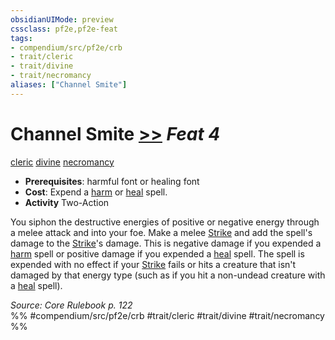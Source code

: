 ```yaml
---
obsidianUIMode: preview
cssclass: pf2e,pf2e-feat
tags:
- compendium/src/pf2e/crb
- trait/cleric
- trait/divine
- trait/necromancy
aliases: ["Channel Smite"]
---
```

# Channel Smite  [>>](/rules/core-rulebook/chapter-9-playing-the-game.md#Actions "Two-Action") *Feat 4*  
[cleric](/rules/traits/cleric.md)  [divine](/rules/traits/divine.md)  [necromancy](/rules/traits/necromancy.md)  

- **Prerequisites**: harmful font or healing font
- **Cost**: Expend a [harm](/compendium/spells/harm.md) or [heal](/compendium/spells/heal.md) spell.
- **Activity** Two-Action

You siphon the destructive energies of positive or negative energy through a melee attack and into your foe. Make a melee [Strike](/rules/actions/strike.md) and add the spell's damage to the [Strike](/rules/actions/strike.md)'s damage. This is negative damage if you expended a [harm](/compendium/spells/harm.md) spell or positive damage if you expended a [heal](/compendium/spells/heal.md) spell. The spell is expended with no effect if your [Strike](/rules/actions/strike.md) fails or hits a creature that isn't damaged by that energy type (such as if you hit a non-undead creature with a [heal](/compendium/spells/heal.md) spell).

*Source: Core Rulebook p. 122*  
%% #compendium/src/pf2e/crb #trait/cleric #trait/divine #trait/necromancy %%
